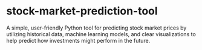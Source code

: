 # stock-market-prediction-tool
A simple, user-friendly Python tool for predicting stock market prices by utilizing historical data, machine learning models, and clear visualizations to help predict how investments might perform in the future.
